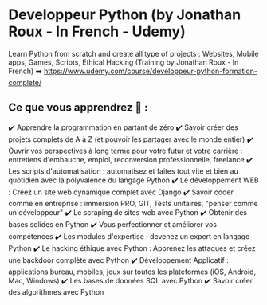 # Developpeur Python (by Jonathan Roux - In French - Udemy)
Learn Python from scratch and create all type of projects : Websites, Mobile apps, Games, Scripts, Ethical Hacking (Training by Jonathan Roux - In French)
➡️ https://www.udemy.com/course/developpeur-python-formation-complete/

## Ce que vous apprendrez 🚀 :

✔️ Apprendre la programmation en partant de zéro
✔️ Savoir créer des projets complets de A à Z (et pouvoir les partager avec le monde entier)
✔️ Ouvrir vos perspectives à long terme pour votre futur et votre carrière : entretiens d'embauche, emploi, reconversion professionnelle, freelance
✔️ Les scripts d'automatisation : automatisez et faites tout vite et bien au quotidien avec la polyvalence du langage Python
✔️ Le développement WEB : Créez un site web dynamique complet avec Django
✔️ Savoir coder comme en entreprise : immersion PRO, GIT, Tests unitaires, "penser comme un développeur"
✔️ Le scraping de sites web avec Python
✔️ Obtenir des bases solides en Python
✔️ Vous perfectionner et améliorer vos compétences
✔️ Les modules d'expertise : devenez un expert en langage Python
✔️ Le hacking éthique avec Python : Apprenez les attaques et créez une backdoor complète avec Python
✔️ Développement Applicatif : applications bureau, mobiles, jeux sur toutes les plateformes (iOS, Android, Mac, Windows)
✔️ Les bases de données SQL avec Python
✔️ Savoir créer des algorithmes avec Python
